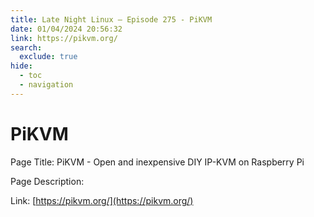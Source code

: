 ```yaml
---
title: Late Night Linux – Episode 275 - PiKVM
date: 01/04/2024 20:56:32
link: https://pikvm.org/
search:
  exclude: true
hide:
  - toc
  - navigation
---
```


# PiKVM

Page Title: PiKVM - Open and inexpensive DIY IP-KVM on Raspberry Pi

Page Description:  

Link: [https://pikvm.org/](https://pikvm.org/)